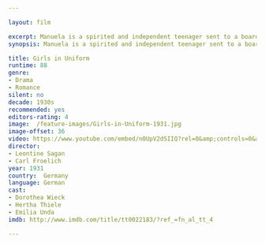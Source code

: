 ```yaml
---

layout: film

excerpt: Manuela is a spirited and independent teenager sent to a boarding school when her mother dies. The Prussian principal runs the school with an iron hand, believing that discipline and hunger strengthen a girl's character. Like the rest of the girls, Manuela develops a crush on Elizabeth Von Bernburg, a young teacher who believes it's important to be the children's trusted friend.
synopsis: Manuela is a spirited and independent teenager sent to a boarding school when her mother dies. The Prussian principal runs the school with an iron hand, believing that discipline and hunger strengthen a girl's character. Like the rest of the girls, Manuela develops a crush on Elizabeth Von Bernburg, a young teacher who believes it's important to be the children's trusted friend. Manuela's mistake is to announce her love in front of guests and students at a party following a school play. How will the principal discipline Manuela, and how will Fraulein Von Bernberg, Manuela, and the other girls react to the principal's decisions?

title: Girls in Uniform
runtime: 88
genre:
- Drama
- Romance
silent: no
decade: 1930s
recommended: yes
editors-rating: 4
image:  /feature-images/Girls-in-Uniform-1931.jpg
image-offset: 36
video: https://www.youtube.com/embed/n0UpV2dSIIQ?rel=0&amp;controls=0&amp;showinfo=0
director: 
- Leontine Sagan
- Carl Froelich  
year: 1931
country:  Germany
language: German 
cast:
- Dorothea Wieck
- Hertha Thiele
- Emilia Unda
imdb: http://www.imdb.com/title/tt0022183/?ref_=fn_al_tt_4

--- 
```


